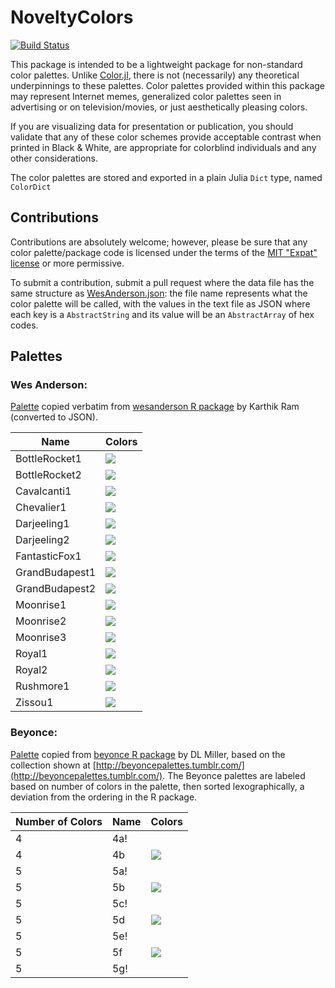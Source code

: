 # NoveltyColors

[![Build Status](https://travis-ci.org/randyzwitch/NoveltyColors.jl.svg?branch=master)](https://travis-ci.org/randyzwitch/NoveltyColors.jl)

This package is intended to be a lightweight package for non-standard color palettes. Unlike [Color.jl](https://github.com/JuliaLang/Color.jl), there is not (necessarily) any theoretical underpinnings to these palettes. Color palettes provided within this package may represent Internet memes, generalized color palettes seen in advertising or on television/movies, or just aesthetically pleasing colors.

If you are visualizing data for presentation or publication, you should validate that any of these color schemes provide acceptable contrast when printed in Black & White, are appropriate for colorblind individuals and any other considerations.

The color palettes are stored and exported in a plain Julia `Dict` type, named `ColorDict`

## Contributions

Contributions are absolutely welcome; however, please be sure that any color palette/package code is licensed under the terms of the [MIT "Expat" license](https://github.com/randyzwitch/NoveltyColors.jl/blob/master/LICENSE.md) or more permissive.

To submit a contribution, submit a pull request where the data file has the same structure as [WesAnderson.json](https://github.com/randyzwitch/NoveltyColors.jl/blob/master/data/wesanderson.json): the file name represents what the color palette will be called, with the values in the text file as JSON where each key is a `AbstractString` and its value will be an `AbstractArray` of hex codes.

## Palettes

### Wes Anderson:
[Palette](https://github.com/karthik/wesanderson/blob/master/R/colors.R) copied verbatim from [wesanderson R package](https://github.com/karthik/wesanderson) by Karthik Ram (converted to JSON).

| Name  | Colors|
|---|---|
|BottleRocket1|![](https://github.com/randyzwitch/NoveltyColors.jl/blob/master/images/wesanderson/BottleRocket1.png)|
|BottleRocket2|![](https://github.com/randyzwitch/NoveltyColors.jl/blob/master/images/wesanderson/BottleRocket2.png)|
|Cavalcanti1|![](https://github.com/randyzwitch/NoveltyColors.jl/blob/master/images/wesanderson/Cavalcanti1.png)|
|Chevalier1|![](https://github.com/randyzwitch/NoveltyColors.jl/blob/master/images/wesanderson/Chevalier1.png)|
|Darjeeling1|![](https://github.com/randyzwitch/NoveltyColors.jl/blob/master/images/wesanderson/Darjeeling1.png)|
|Darjeeling2|![](https://github.com/randyzwitch/NoveltyColors.jl/blob/master/images/wesanderson/Darjeeling2.png)|
|FantasticFox1|![](https://github.com/randyzwitch/NoveltyColors.jl/blob/master/images/wesanderson/FantasticFox1.png)|
|GrandBudapest1|![](https://github.com/randyzwitch/NoveltyColors.jl/blob/master/images/wesanderson/GrandBudapest1.png)|
|GrandBudapest2|![](https://github.com/randyzwitch/NoveltyColors.jl/blob/master/images/wesanderson/GrandBudapest2.png)|
|Moonrise1|![](https://github.com/randyzwitch/NoveltyColors.jl/blob/master/images/wesanderson/Moonrise1.png)|
|Moonrise2|![](https://github.com/randyzwitch/NoveltyColors.jl/blob/master/images/wesanderson/Moonrise2.png)|
|Moonrise3|![](https://github.com/randyzwitch/NoveltyColors.jl/blob/master/images/wesanderson/Moonrise3.png)|
|Royal1|![](https://github.com/randyzwitch/NoveltyColors.jl/blob/master/images/wesanderson/Royal1.png)|
|Royal2|![](https://github.com/randyzwitch/NoveltyColors.jl/blob/master/images/wesanderson/Royal2.png)|
|Rushmore1|![](https://github.com/randyzwitch/NoveltyColors.jl/blob/master/images/wesanderson/Rushmore1.png)|
|Zissou1|![](https://github.com/randyzwitch/NoveltyColors.jl/blob/master/images/wesanderson/Zissou1.png)|

### Beyonce:
[Palette](https://gist.github.com/dill/fb75131e618c52564fc9) copied from [beyonce R package](https://github.com/dill/beyonce) by DL Miller, based on the collection shown at [http://beyoncepalettes.tumblr.com/](http://beyoncepalettes.tumblr.com/). The Beyonce palettes are labeled based on number of colors in the palette, then sorted lexographically, a deviation from the ordering in the R package.

|Number of Colors | Name  | Colors|
|---|---|---|
|4|4a!|[](https://github.com/randyzwitch/NoveltyColors.jl/blob/master/images/beyonce/4/4a.png)|
|4|4b|![](https://github.com/randyzwitch/NoveltyColors.jl/blob/master/images/beyonce/4/4b.png)|
|5|5a!|[](https://github.com/randyzwitch/NoveltyColors.jl/blob/master/images/beyonce/5/5a.png)|
|5|5b|![](https://github.com/randyzwitch/NoveltyColors.jl/blob/master/images/beyonce/5/5b.png)|
|5|5c!|[](https://github.com/randyzwitch/NoveltyColors.jl/blob/master/images/beyonce/5/5c.png)|
|5|5d|![](https://github.com/randyzwitch/NoveltyColors.jl/blob/master/images/beyonce/5/5d.png)|
|5|5e!|[](https://github.com/randyzwitch/NoveltyColors.jl/blob/master/images/beyonce/5/5e.png)|
|5|5f|![](https://github.com/randyzwitch/NoveltyColors.jl/blob/master/images/beyonce/5/5f.png)|
|5|5g!|[](https://github.com/randyzwitch/NoveltyColors.jl/blob/master/images/beyonce/5/5g.png)|

